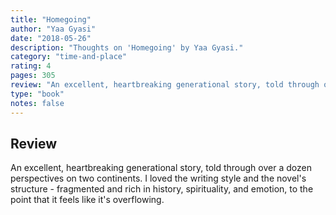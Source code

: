 ```yaml
---
title: "Homegoing"
author: "Yaa Gyasi"
date: "2018-05-26"
description: "Thoughts on 'Homegoing' by Yaa Gyasi."
category: "time-and-place"
rating: 4
pages: 305
review: "An excellent, heartbreaking generational story, told through over a dozen perspectives on two continents. I loved the writing style and the novel's structure - fragmented and rich in history, spirituality, and emotion, to the point that it feels like it's overflowing. "
type: "book"
notes: false
---
```


## Review

An excellent, heartbreaking generational story, told through over a dozen perspectives on two continents. I loved the writing style and the novel's structure - fragmented and rich in history, spirituality, and emotion, to the point that it feels like it's overflowing.
